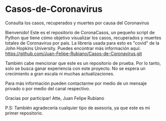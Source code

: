 # Casos-de-Coronavirus
Consulta los casos, recuperados y muertes por causa del Coronavirus

Bienvenido!
Este es el repositorio de CoronaCasos, un pequeño script de Python que tiene cómo objetivo visualizar los casos, recuperados y muertes totales de Coronavirus por país.
La librería usada para esto es "covid" de la John Hopkins University. Puedes encontrar más información aquí: https://github.com/Juan-Felipe-Rubiano/Casos-de-Coronavirus.git

También cabe mencionar que este es un repositorio de prueba. Por lo tanto, solo se busca ganar experiencia con este proyecto. No se espera un crecimiento a gran escala ni muchas actualizaciones.

Para más información pueden contactarme por medio de un mensaje privado o por medio del canal respectivo.

Gracias por participar!
Atte,
Juan Felipe Rubiano

P.S: También agradecería cualquier tipo de asesoría, ya que este es mi primer repositorio.
